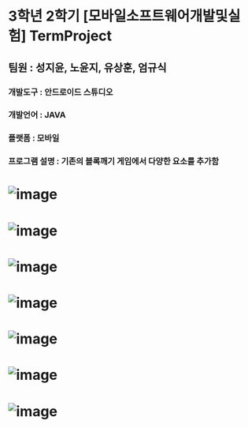 # 3학년 2학기 [모바일소프트웨어개발및실험] TermProject
## 팀원 : 성지윤, 노윤지, 유상훈, 엄규식

### 개발도구 : 안드로이드 스튜디오
### 개발언어 : JAVA
### 플랫폼 : 모바일
### 프로그램 설명 : 기존의 블록깨기 게임에서 다양한 요소를 추가함
# ![image](https://github.com/SungJiYoon/TP_BlockBreakerRemake/assets/66246253/e75b5b59-0cfa-4ab3-870c-93b9a9e5022b)
# ![image](https://github.com/SungJiYoon/TP_BlockBreakerRemake/assets/66246253/eceaa579-f1a0-4345-a7cd-9b35676dacaa)
# ![image](https://github.com/SungJiYoon/TP_BlockBreakerRemake/assets/66246253/4704db02-e63a-4198-9df5-044473e89799)
# ![image](https://github.com/SungJiYoon/TP_BlockBreakerRemake/assets/66246253/5aa01038-4d2c-42ce-96d6-53445352e57f)
# ![image](https://github.com/SungJiYoon/TP_BlockBreakerRemake/assets/66246253/48752d54-8d09-4be2-947d-be7c080f6f3a)
# ![image](https://github.com/SungJiYoon/TP_BlockBreakerRemake/assets/66246253/70c1842f-7dd0-4d03-8019-10391d88c8b5)
# ![image](https://github.com/SungJiYoon/TP_BlockBreakerRemake/assets/66246253/60f43133-8ec7-4d03-88b5-d8872e9120cd)
